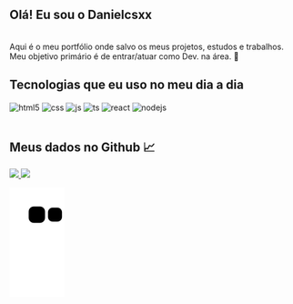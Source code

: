 ## Olá! Eu sou o Danielcsxx
<br>
Aqui é o meu portfólio onde salvo os meus projetos, estudos e trabalhos.<br>
Meu objetivo primário é de entrar/atuar como Dev. na área. 🎯<br>          

## Tecnologias que eu uso no meu dia a dia

<div style="display: inline_block">
  <img align="center" alt="html5" src="https://img.shields.io/badge/HTML5-E34F26?style=for-the-badge&logo=html5&logoColor=white" />
  <img align="center" alt="css" src="https://img.shields.io/badge/CSS3-1572B6?style=for-the-badge&logo=css3&logoColor=white" />
  <img align="center" alt="js" src="https://img.shields.io/badge/JavaScript-F7DF1E?style=for-the-badge&logo=javascript&logoColor=black" />
  <img align="center" alt="ts" src="https://img.shields.io/badge/TypeScript-007ACC?style=for-the-badge&logo=typescript&logoColor=white" />
  <img align="center" alt="react" src="https://img.shields.io/badge/React-20232A?style=for-the-badge&logo=react&logoColor=61DAFB" />
  <img align="center" alt="nodejs" src="https://img.shields.io/badge/Node.js-43853D?style=for-the-badge&logo=node.js&logoColor=white" />
</div><br/>

## Meus dados no Github 📈
  
<div >
  <a href="https://github.com/Danielcsxx">
  <img height="150em" src="https://github-readme-stats.vercel.app/api?username=Danielcsxx&show_icons=true&theme=chartreuse-dark&include_all_commits=true&count_private=true"/>
  <img height="150em" src="https://github-readme-stats.vercel.app/api/top-langs/?username=Danielcsxx&layout=compact&langs_count=7&theme=chartreuse-dark"/>
</div>

![Snake animation](https://github.com/danielcsxx/danielcsxx/blob/output/github-contribution-grid-snake.svg)
